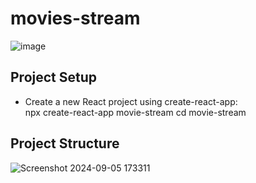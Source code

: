 # movies-stream
![image](https://github.com/user-attachments/assets/df104cb2-cdff-43b7-94bf-7af1bd0db4a7)
## Project Setup
- Create a new React project using create-react-app:<br>
     npx create-react-app movie-stream
     cd movie-stream

## Project Structure
![Screenshot 2024-09-05 173311](https://github.com/user-attachments/assets/f6cf810e-0079-4dbc-94fa-642d36a6dd1f)

